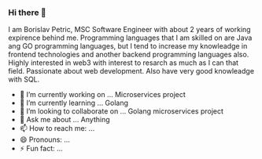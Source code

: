 ### Hi there 👋

I am Borislav Petric, MSC Software Engineer with about 2 years of working expirence behind me.
Programming languages that I am skilled on are Java ang GO programming languages, but I tend to increase my knowleadge in frontend technologies and another backend programming languages also.
Highly interested in web3 with interest to resarch as much as I can that field. Passionate about web development. 
Also have very good knowleadge with SQL.


- 🔭 I’m currently working on ... Microservices project
- 🌱 I’m currently learning ... Golang
- 👯 I’m looking to collaborate on ... Golang microservices project
- 💬 Ask me about ... Anything
- 📫 How to reach me: ...
- 😄 Pronouns: ...
- ⚡ Fun fact: ...

